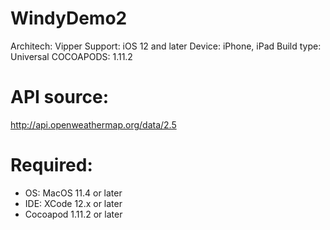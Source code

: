 # WindyDemo2
Architech: Vipper
Support: iOS 12 and later
Device: iPhone, iPad
Build type: Universal
COCOAPODS: 1.11.2

# API source: 
http://api.openweathermap.org/data/2.5

# Required:
- OS: MacOS 11.4 or later
- IDE: XCode 12.x or later
- Cocoapod 1.11.2 or later
